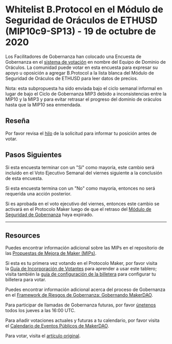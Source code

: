 ﻿# **Whitelist B.Protocol en el Módulo de Seguridad de Oráculos de ETHUSD (MIP10c9-SP13) - 19 de octubre de 2020**

Los Facilitadores de Gobernanza han colocado una Encuesta de Gobernanza en el [sistema de votación](https://vote.makerdao.com/polling) en nombre del Equipo de Dominio de Oráculos. La comunidad puede votar en esta encuesta para expresar su apoyo u oposición a agregar B.Protocol a la lista blanca del Módulo de Seguridad de Oráculos de ETHUSD para leer datos de precios.

Nota: esta subpropuesta ha sido enviada bajo el ciclo semanal informal en lugar de bajo el Ciclo de Gobernanza MIP3 debido a inconsistencias entre la MIP10 y la MIP3 y para evitar retrasar el progreso del dominio de oráculos hasta que la MIP10 sea enmendada.

## **Reseña**

Por favor revisa el [hilo](https://forum.makerdao.com/t/mip10c9-sp13-whitelist-b-protocol-contract-on-ethusd-oracle-osm/4621) de la solicitud para informar tu posición antes de votar.

## Pasos Siguientes

Si esta encuesta terminar con un "Sí" como mayoría, este cambio será incluido en el Voto Ejecutivo Semanal del viernes siguiente a la conclusión de esta encuesta.

Si esta encuesta termina con un "No" como mayoría, entonces no será requerida una acción posterior.

Si es aprobada en el voto ejecutivo del viernes, entonces este cambio se activará en el Protocolo Maker luego de que el retraso del [Módulo de Seguridad de Gobernanza](https://forum.makerdao.com/tag/govsec-module) haya expirado.

---

## **Resources**

Puedes encontrar información adicional sobre las MIPs en el repositorio de las [Propuestas de Mejora de Maker (MIPs)](https://github.com/makerdao/mips).

Si esta es tu primera vez votando en el Protocolo Maker, por favor visita la [Guía de Incorporación de Votantes](https://community-development.makerdao.com/onboarding/voter-onboarding) para aprender a usar este tablero; visita también la [guía de configuración de la billetera](https://community-development.makerdao.com/en/learn/governance/voting-setup/) para configurar tu billetera para votar.

Puedes encontrar información adicional acerca del proceso de Gobernanza en el [Framework de Riesgos de Gobernanza: Gobernando MakerDAO](https://community-development.makerdao.com/governance/governance-risk-framework).

Para participar de llamadas de Gobernanza futuras, por favor [únetenos](https://community-development.makerdao.com/governance/governance-and-risk-meetings) todos los jueves a las 16:00 UTC.

Para añadir votaciones actuales y futuras a tu calendario, por favor visita el [Calendario de Eventos Públicos de MakerDAO](https://calendar.google.com/calendar/embed?src=makerdao.com_3efhm2ghipksegl009ktniomdk%40group.calendar.google.com&ctz=America%2FLos_Angeles).

Para votar, visita el [artículo original](https://github.com/makerdao/community/blob/master/governance/polls/MIP10c9-SP13%20-%20Whitelist%20B.Protocol%20on%20ETHUSD%20Oracle%20Security%20Module%20-%20October%2019,%202020.md).
